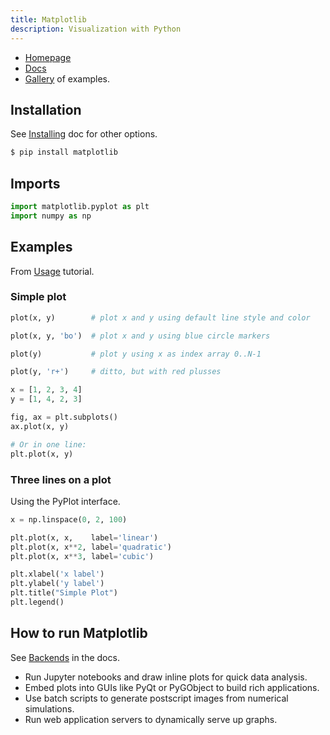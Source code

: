 ```yaml
---
title: Matplotlib
description: Visualization with Python
---
```


- [Homepage](https://matplotlib.org/)
- [Docs](https://matplotlib.org/stable/contents.html)
- [Gallery](https://matplotlib.org/stable/gallery/) of examples.


## Installation

See [Installing](https://matplotlib.org/stable/users/installing.html) doc for other options.

```sh
$ pip install matplotlib
```


## Imports

```python
import matplotlib.pyplot as plt
import numpy as np
```


## Examples

From [Usage](https://matplotlib.org/stable/tutorials/introductory/usage.html) tutorial.

### Simple plot

```python
plot(x, y)        # plot x and y using default line style and color

plot(x, y, 'bo')  # plot x and y using blue circle markers

plot(y)           # plot y using x as index array 0..N-1

plot(y, 'r+')     # ditto, but with red plusses
```

```python
x = [1, 2, 3, 4]
y = [1, 4, 2, 3]

fig, ax = plt.subplots()  
ax.plot(x, y) 

# Or in one line:
plt.plot(x, y) 
```

### Three lines on a plot

Using the PyPlot interface.

```python
x = np.linspace(0, 2, 100)

plt.plot(x, x,    label='linear')  
plt.plot(x, x**2, label='quadratic') 
plt.plot(x, x**3, label='cubic')

plt.xlabel('x label')
plt.ylabel('y label')
plt.title("Simple Plot")
plt.legend()
```


## How to run Matplotlib

See [Backends](https://matplotlib.org/stable/tutorials/introductory/usage.html#backends) in the docs.

- Run Jupyter notebooks and draw inline plots for quick data analysis. 
- Embed plots into GUIs like PyQt or PyGObject to build rich applications. 
- Use batch scripts to generate postscript images from numerical simulations.
- Run web application servers to dynamically serve up graphs.

